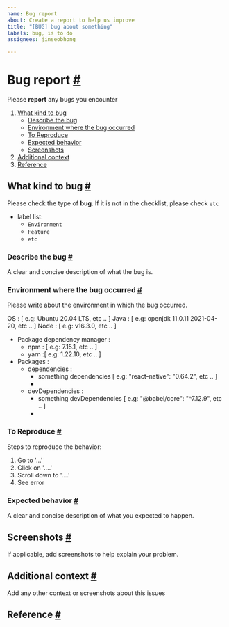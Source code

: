 ```yaml
---
name: Bug report
about: Create a report to help us improve
title: "[BUG] bug about something"
labels: bug, is to do
assignees: jinseobhong

---
```


# Bug report <a href="#bug-report" id="bug-report">#</a>

Please **report** any bugs you encounter

1. [What kind to bug](#what-kind-to-bug)
    - [Describe the bug](#describe-the-bug)
    - [Environment where the bug occurred ](#environment-where-the-bug-occurred)
    - [To Reproduce](#to-reproduce)
    - [Expected behavior](#expected-behavior)
    - [Screenshots](#screenshots)
2. [Additional context](#additional-context)
3. [Reference](#reference)

##  What kind to bug <a href="#what-kind-of-bug" id="what-kind-of-bug">#</a>

Please check the type of **bug**. If it is not in the checklist, please check `etc`
- label list:
  - `Environment`
  - `Feature`
  - `etc`

### Describe the bug <a href="#describe-the-bug" id="describe-the-bug">#</a>

A clear and concise description of what the bug is.

### Environment where the bug occurred <a href="#environment-where-the-bug-occurred" id="environment-where-the-bug-occurred">#</a>

Please write about the environment in which the bug occurred.

OS : [ e.g: Ubuntu 20.04 LTS, etc .. ]
Java : [ e.g: openjdk 11.0.11 2021-04-20, etc .. ]
Node : [ e.g: v16.3.0, etc .. ]
   - Package dependency manager :
      - npm : [ e.g: 7.15.1, etc .. ]
      - yarn :[ e.g: 1.22.10, etc .. ]
   - Packages :
      - dependencies :
         - something dependencies [ e.g: "react-native": "0.64.2", etc .. ]
         -
      - devDependencies :
         - something devDependencies [ e.g: "@babel/core": "^7.12.9", etc .. ]
         -

### To Reproduce <a href="#to-reproduce" id="to-reproduce">#</a>

Steps to reproduce the behavior:
1. Go to '...'
2. Click on '....'
3. Scroll down to '....'
4. See error

### Expected behavior <a href="#expected-behavior" id="expected-behavior">#</a>

A clear and concise description of what you expected to happen.

## Screenshots <a href="#screenshots" id="screenshots">#</a>

If applicable, add screenshots to help explain your problem.

## Additional context <a href="#additional-context" id="additional-context">#</a>

Add any other context or screenshots about this issues

## Reference <a href="#reference" id="reference">#</a>
